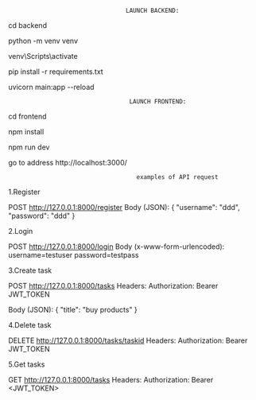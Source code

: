                                     LAUNCH BACKEND:

cd backend

python -m venv venv

venv\Scripts\activate

pip install -r requirements.txt

uvicorn main:app --reload



                                      LAUNCH FRONTEND:

cd frontend

npm install

npm run dev

go to address http://localhost:3000/


                                        examples of API request

1.Register

POST http://127.0.0.1:8000/register
Body (JSON):
{
  "username": "ddd",
  "password": "ddd"
}

2.Login

POST http://127.0.0.1:8000/login
Body (x-www-form-urlencoded):
username=testuser
password=testpass

3.Create task 

POST http://127.0.0.1:8000/tasks
Headers:
Authorization: Bearer JWT_TOKEN

Body (JSON):
{
  "title": "buy products"
}


4.Delete task 

DELETE http://127.0.0.1:8000/tasks/taskid 
Headers:
Authorization: Bearer JWT_TOKEN


5.Get tasks

GET http://127.0.0.1:8000/tasks
Headers:
Authorization: Bearer <JWT_TOKEN>
